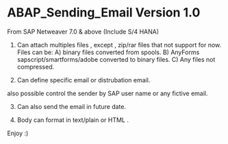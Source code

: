 # ABAP_Sending_Email Version 1.0 

From SAP Netweaver 7.0 & above (Include S/4 HANA) 

1) Can attach multiples files , except , zip/rar files that not support for now.
Files can be:
A) binary files converted from spools.
B) AnyForms sapscript/smartforms/adobe converted to binary files.
C) Any files not compressed.

2) Can define specific email or distrubation email.

also possible control the sender by SAP user name or any fictive email.

3) Can also send the email in future date.

4) Body can format in text/plain or HTML .

Enjoy :) 
